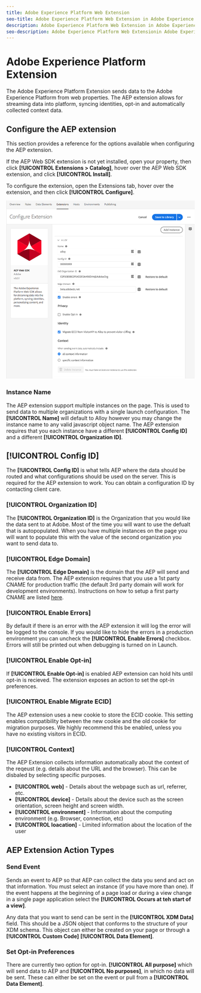 ```yaml
---
title: Adobe Experience Platform Web Extension
seo-title: Adobe Experience Platform Web Extension in Adobe Experience Platform Launch
description: Adobe Experience Platform Web Extension in Adobe Experience Platform Launch
seo-description: Adobe Experience Platform Web Extensionin Adobe Experience Platform Launch
---
```


# Adobe Experience Platform Extension

The Adobe Experience Platform Extension sends data to the Adobe Experience Platform from web properties. The AEP extension allows for streaming data into platform, syncing identities, opt-in and automatically collected context data. 

## Configure the AEP extension

This section provides a reference for the options available when configuring the AEP extension.

If the AEP Web SDK extension is not yet installed, open your property, then click **[!UICONTROL Extensions > Catalog]**, hover over the AEP Web SDK extension, and click **[!UICONTROL Install]**.

To configure the extension, open the Extensions tab, hover over the extension, and then click **[!UICONTROL Configure]**.

![](/help/assets/ext-AEP-config.png)

### Instance Name

The AEP extension support multiple instances on the page. This is used to send data to multiple organizations with a single launch configuration. The **[!UICONTROL Name]** will default to Alloy however you may change the instance name to any valid javascript object name. The AEP extension requires that you each instance have a different **[!UICONTROL Config ID]** and a different **[!UICONTROL Organization ID]**. 

## **[!UICONTROL Config ID]**

The **[!UICONTROL Config ID]** is what tells AEP where the data should be routed and what configurations should be used on the server. This is required for the AEP extension to work. You can obtain a configuration ID by contacting client care. 


### **[!UICONTROL Organization ID]**

The **[!UICONTROL Organization ID]** is the Organization that you would like the data sent to at Adobe. Most of the time you will want to use the defualt that is autopopulated. When you have multiple instances on the page you will want to populate this with the value of the second organization you want to send data to. 

### **[!UICONTROL Edge Domain]**

The **[!UICONTROL Edge Domain]** is the domain that the AEP will send and receive data from. The AEP extension requires that you use a 1st party CNAME for production traffic (the default 3rd party domain will work for development environments). Instructions on how to setup a first party CNAME are listed [here](https://docs.adobe.com/content/help/en/core-services/interface/ec-cookies/cookies-first-party.html). 

### **[!UICONTROL Enable Errors]**

By default if there is an error with the AEP extension it will log the error will be logged to the console. If you would like to hide the errors in a production environment you can uncheck the **[!UICONTROL Enable Errors]** checkbox. Errors will still be printed out when debugging is turned on in Launch. 

### **[!UICONTROL Enable Opt-in]**

If **[!UICONTROL Enable Opt-in]** is enabled AEP extension can hold hits until opt-in is recieved. The extension exposes an action to set the opt-in preferences. 

### **[!UICONTROL Enable Migrate ECID]**

The AEP extension uses a new cookie to store the ECID cookie. This setting enables compatibility between the new cookie and the old cookie for migration purposes. We highly recommend this be enabled, unless you have no existing visitors in ECID. 

### **[!UICONTROL Context]**

The AEP Extension collects information automatically about the context of the reqeust (e.g. details about the URL and the browser). This can be disbaled by selecting specific purposes. 

- **[!UICONTROL web]** - Details about the webpage such as url, referrer, etc. 
- **[!UICONTROL device]** - Details about the device such as the screen orientation, screen height and screen width.
- **[!UICONTROL environment]** - Information about the computing environment (e.g. Browser, connection, etc)
- **[!UICONTROL loacation]** - Limited information about the location of the user

## AEP Extension Action Types

### Send Event

Sends an event to AEP so that AEP can collect the data you send and act on that information. You must select an instance (if you have more than one). If the event happens at the beginning of a page load or during a view change in a single page application select the **[!UICONTROL Occurs at teh start of a view]**. 

Any data that you want to send can be sent in the **[!UICONTROL XDM Data]** field. This should be a JSON object that conforms to the structure of your XDM schema. This object can either be created on your page or through a **[!UICONTROL Custom Code]** **[!UICONTROL Data Element]**.

### Set Opt-in Preferences

There are currently two option for opt-in. **[!UICONTROL All purpose]** which will send data to AEP and **[!UICONTROL No purposes]**, in which no data will be sent. These can either be set on the event or pull from a **[!UICONTROL Data Element]**. 


